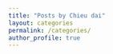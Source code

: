 ```yaml
---
title: "Posts by Chieu dai"
layout: categories
permalink: /categories/
author_profile: true
---
```

